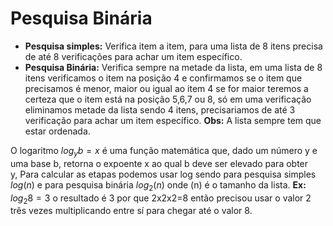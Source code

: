 # Pesquisa Binária

- **Pesquisa simples:** Verifica item a item, para uma lista de 8 itens precisa de até 8 verificações para achar um item específico.
- **Pesquisa Binária:** Verifica sempre na metade da lista, em uma lista de 8 itens verificamos o item na posição 4 e confirmamos se o item que precisamos é menor, maior ou igual ao item 4 se for maior teremos a certeza que o item está na posição 5,6,7 ou 8, só em uma verificação eliminamos metade da lista sendo 4 itens, precisariamos de até 3 verificação para achar um item específico. **Obs:** A lista sempre tem que estar ordenada.

O logaritmo $log_yb=x$ é uma função matemática que, dado um número y e uma base b, retorna o expoente x ao qual b deve ser elevado para obter y, Para calcular as etapas podemos usar log sendo para pesquisa simples $log(n)$ e para pesquisa binária $log_2(n)$ onde (n) é o tamanho da lista. **Ex:** $log_{2}8=3$ o resultado é 3 por que 2x2x2=8 então precisou usar o valor 2 três vezes multiplicando entre sí para chegar até o valor 8.